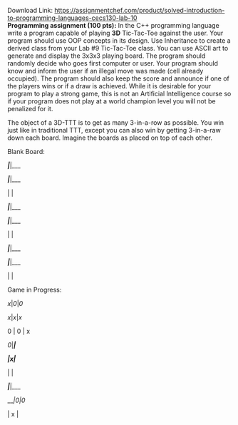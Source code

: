 Download Link: https://assignmentchef.com/product/solved-introduction-to-programming-languages-cecs130-lab-10
<br>
<strong style="font-family: -apple-system, BlinkMacSystemFont, 'Segoe UI', Roboto, Oxygen-Sans, Ubuntu, Cantarell, 'Helvetica Neue', sans-serif;">Programming assignment (100 pts):</strong><span style="font-family: -apple-system, BlinkMacSystemFont, 'Segoe UI', Roboto, Oxygen-Sans, Ubuntu, Cantarell, 'Helvetica Neue', sans-serif;"> In the C++ programming language write a program capable of playing </span><strong style="font-family: -apple-system, BlinkMacSystemFont, 'Segoe UI', Roboto, Oxygen-Sans, Ubuntu, Cantarell, 'Helvetica Neue', sans-serif;">3D</strong><span style="font-family: -apple-system, BlinkMacSystemFont, 'Segoe UI', Roboto, Oxygen-Sans, Ubuntu, Cantarell, 'Helvetica Neue', sans-serif;"> Tic-Tac-Toe against the user. Your program should use OOP concepts in its design. Use Inheritance to create a derived class from your Lab #9 Tic-Tac-Toe class. You can use ASCII art to generate and display the 3x3x3 playing board. The program should randomly decide who goes first computer or user. Your program should know and inform the user if an illegal move was made (cell already occupied). The program should also keep the score and announce if one of the players wins or if a draw is achieved. While it is desirable for your program to play a strong game, this is not an Artificial Intelligence course so if your program does not play at a world champion level you will not be penalized for it.</span>




The object of a 3D-TTT is to get as many 3-in-a-row as possible. You win just like in traditional TTT, except you can also win by getting 3-in-a-raw down each board. Imagine the boards as placed on top of each other.




Blank Board:

___|___|___

___|___|___

|     |

___|___|___

___|___|___

|     |

___|___|___

___|___|___

|     |




Game in Progress:




_x_|_0_|_0_

_x_|_x_|_x_

0 | 0  | x

_0_|___|___

___|_x_|___

|     |

___|___|___

___|_0_|_0__

|  x  |
